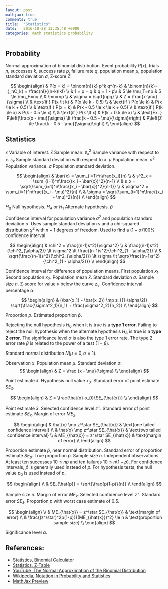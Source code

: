 ```yaml
---
layout: post
mathjax: true
comments: true
title:  "Statistics"
date:   2016-10-28 12:35:48 +0000
categories: math statistics probability
---
```

## Probability

Normal approximation of binomial distribution.
Event probability $P(x)$, trials $n$, successes $k$, success rate $p$, failure rate $q$,
population mean $\mu$, population standard deviation $\sigma$, Z-score $Z$.

$$
\begin{align}
& P(x = k) = \binom{n}{k} p^k q^{n-k} & \binom{n}{k}= {_nC_k} = \frac{n!}{(n-k)!k!} \\
& 1 = p + q & q = 1 - p\\
& 5 \le \mu_T=np & 5 \le \mu_F=nq \\
& \mu=np \\
& \sigma = \sqrt{npq}  \\
& Z = \frac{x-\mu}{\sigma} \\
& \text{if } P(x \lt k) & P(x \le k - 0.5) \\
& \text{if } P(x \le k) & P(x \le k + 0.5) \\
& \text{if } P(x = k) & P(k - 0.5 \le x \le k + 0.5) \\
& \text{if } P(k \le x) & P(k - 0.5 \le x) \\
& \text{if } P(k \lt x) & P(k + 0.5 \le x) \\
& \text{Ex. } P\left(\frac{x - \mu}{\sigma} \lt \frac{k - 0.5 - \mu}{\sigma}\right) & P\left(Z \le \frac{k - 0.5 - \mu}{\sigma}\right) \\
\end{align}
$$

## Statistics

$x$ Variable of interest.
$\bar{x}$ Sample mean.
$s^2_x$ Sample variance with respect to $x$.
$s_x$ Sample standard deviation with respect to $x$.
$\mu$ Population mean.
$\sigma^2$ Population variance.
$\sigma$ Population standard deviation.

$$
\begin{align}
& \bar{x} = \sum_{i=1}^n\frac{x_i}{n} \\
& s^2_x = \sum_{i=1}^n\frac{(x_i - \bar{x})^2}{n-1} \\
& s_x = \sqrt{\sum_{i=1}^n\frac{(x_i - \bar{x})^2}{n-1}} \\
& \sigma^2 = \sum_{i=1}^n\frac{(x_i - \mu)^2}{n} \\
& \sigma = \sqrt{\sum_{i=1}^n\frac{(x_i - \mu)^2}{n}} \\
\end{align}
$$

$H_0$ Null hypothesis.
$H_A$ or $H_1$ Alternate hypothesis.
$\hat{p}$

Confidence interval for population variance $\sigma^2$ and population standard deviation $\sigma$.
Uses sample standard deviation $s$ and a chi-squared distribution $\chi^2$ with $n-1$ degrees of freedom.
Used to find a $(1-\alpha)100\%$ confidence interval.

$$
\begin{align}
& \chi^2 = \frac{(n-1)s^2}{\sigma^2} \\
& \frac{(n-1)s^2}{\chi^2_{\alpha/2}} \lt \sigma^2 \lt \frac{(n-1)s^2}{\chi^2_{1 - \alpha/2}} \\
& \sqrt{\frac{(n-1)s^2}{\chi^2_{\alpha/2}}} \lt \sigma \lt \sqrt{\frac{(n-1)s^2}{\chi^2_{1 - \alpha/2}}} \\
\end{align}
$$

Confidence interval for difference of population means.  First population $x_1$.  Second population $x_2$.  Population mean $\bar{x}$.  Standard deviation $\sigma$.  Sample size $n$.  Z-score for value $v$ below the curve $z_v$.  Confidence interval percentage $\alpha$.

$$
\begin{align}
& (\bar{x_1} - \bar{x_2}) \mp z_{(1-\alpha/2)} \sqrt{\frac{\sigma^2_1}{n_1} + \frac{\sigma^2_2}{n_2}} \\
\end{align}
$$

Proportion $p$.
Estimated proportion $\hat{p}$.

Rejecting the null hypothesis $H_0$ when it is true is a **type 1 error**.
Failing to reject the null hypothesis when the alternate hypothesis $H_A$ is true is a **type 2 error**.
The significance level $\alpha$ is also the type 1 error rate.
The type 2 error rate $\beta$ is related to the power of a test $(1 - \beta)$.

Standard normal distribution $N(\mu = 0, \sigma = 1)$.

Observation $x$.  Population mean $\mu$.  Standard deviation $\sigma$.
$$
\begin{align}
& Z = \frac {x - \mu}{\sigma} \\
\end{align}
$$

Point estimate $\hat{x}$.
Hypothesis null value ${x_0}$.
Standard error of point estimate $SE_{\hat{x}}$.

$$
\begin{align}
& Z = \frac{\hat{x}-x_0}{SE_{\hat{x}}} \\
\end{align}
$$

Point estimate $\hat{x}$.
Selected confidence level $z^\star$.
Standard error of point estimate $SE_{\hat{x}}$.
Margin of error $ME_{\hat{x}}$.

$$
\begin{align}
& \hat{x} \mp z^\star SE_{\hat{x}} & \text{one tailed confidence interval} \\
& \hat{x} \mp z^\star SE_{\hat{x}} & \text{two tailed confidence interval} \\
& ME_{\hat{x}} = z^\star SE_{\hat{x}} & \text{margin of error} \\
\end{align}
$$

Proportion estimate $\hat{p}$, near normal distribution. Standard error of proportion estimate $SE_{\hat{p}}$.  True proportion $p$. Sample size $n$.  Independent observations.  At least ten successes $10 \le np$ and ten failures $10 \le n(1-p)$.  For confidence intervals, $\hat{p}$ is generally used instead of $p$.  For hypothesis tests, the null value $p_0$ is used instead of $p$.

$$
\begin{align} \\
& SE_{\hat{p}} = \sqrt{\frac{p(1-p)}{n}} \\
\end{align}
$$

Sample size $n$.
Margin of error $ME_{\hat{x}}$.
Selected confidence level $z^\star$.
Standard error $SE_{\hat{x}}$.
Proportion $p$ with worst case estimate of 0.5.

$$
\begin{align} \\
& ME_{\hat{x}} = z^\star SE_{\hat{x}} & \text{margin of error} \\
& \frac{(z^\star)^2p(1-p)}{(ME_{\hat{x}})^2} \le n & \text{proportion sample size} \\
\end{align}
$$

Significance level $\alpha$.

## References:

- [Statistics, Binomial Calculator][statistics-binomial-calculator]
- [Statistics, Z-Table][statistics-z-table]
- [YouTube, The Normal Approximation of the Binomial Distribution][youtube-normal-binomial]
- [Wikipedia, Notation in Probability and Statistics][wikipedia-notation]
- [MathJax Preview][mathjax-preview]

[statistics-binomial-calculator]: http://stattrek.com/online-calculator/binomial.aspx
[statistics-z-table]: http://www.sjsu.edu/faculty/gerstman/EpiInfo/z-table.htm
[youtube-normal-binomial]: https://www.youtube.com/watch?v=k9nRcadQYsU
[wikipedia-notation]: https://en.wikipedia.org/wiki/Notation_in_probability_and_statistics
[mathjax-preview]: https://cdn.mathjax.org/mathjax/latest/test/sample-dynamic-2.html

